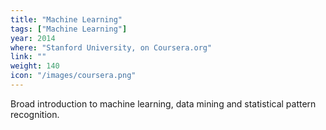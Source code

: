 ```yaml
---
title: "Machine Learning"
tags: ["Machine Learning"]
year: 2014
where: "Stanford University, on Coursera.org"
link: ""
weight: 140
icon: "/images/coursera.png"
---
```

Broad introduction to machine learning, data mining and statistical pattern recognition.